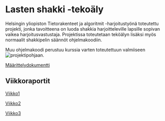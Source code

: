 # Lasten shakki -tekoäly

Helsingin yliopiston Tietorakenteet ja algoritmit -harjoitustyönä toteutettu projekti, jonka tavoitteena on luoda shakkia harjoitteleville lapsille sopivan vaikea harjoitusvastustaja. Projektissa toteutetaan teköälyn lisäksi myös normaalit shakkipelin säännöt ohjelmakoodiin.

Muu ohjelmakoodi perustuu kurssia varten toteutettuun valmiiseen ![projektipohjaan](https://github.com/TiraLabra/chess).

[Määrittelydokumentti](https://github.com/jp-tulijoki/Lastenshakki/blob/master/documentation/maarittelydokumentti.md)

## Viikkoraportit

[Viikko1](https://github.com/jp-tulijoki/Lastenshakki/blob/master/documentation/weeklyReports/viikko1.md)

[Viikko2](https://github.com/jp-tulijoki/Lastenshakki/blob/master/documentation/weeklyReports/viikko2.md)

[Viikko3](https://github.com/jp-tulijoki/Lastenshakki/blob/master/documentation/weeklyReports/viikko3.md)
